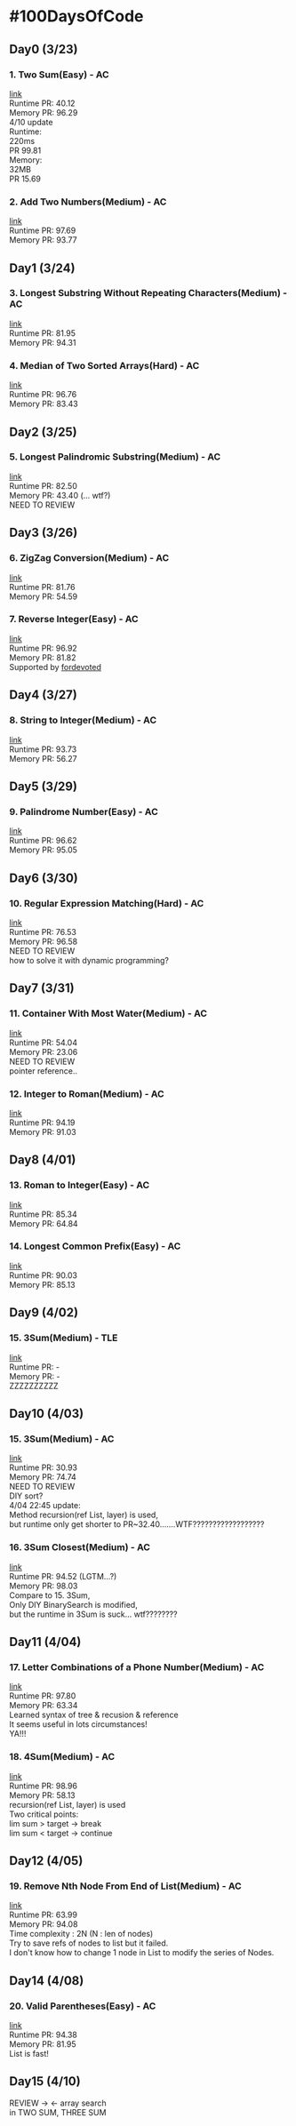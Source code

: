 # #100DaysOfCode

## Day0 (3/23) 
### 1. Two Sum(Easy) - AC 
[link](https://leetcode.com/problems/two-sum/) \
Runtime PR: 40.12 \
Memory PR: 96.29  \
4/10 update \
Runtime: \
220ms \
PR 99.81 \
Memory: \
32MB \
PR 15.69
### 2. Add Two Numbers(Medium) - AC 
[link](https://leetcode.com/problems/add-two-numbers/) \
Runtime PR: 97.69 \
Memory PR: 93.77 

## Day1 (3/24)
### 3. Longest Substring Without Repeating Characters(Medium) - AC
[link](https://leetcode.com/problems/longest-substring-without-repeating-characters/) \
Runtime PR: 81.95 \
Memory PR: 94.31 
### 4. Median of Two Sorted Arrays(Hard) - AC
[link](https://leetcode.com/problems/median-of-two-sorted-arrays/) \
Runtime PR: 96.76 \
Memory PR: 83.43 

## Day2 (3/25)
### 5. Longest Palindromic Substring(Medium) - AC
[link](https://leetcode.com/problems/longest-palindromic-substring/) \
Runtime PR: 82.50 \
Memory PR: 43.40 (... wtf?) \
NEED TO REVIEW

## Day3 (3/26)
### 6. ZigZag Conversion(Medium) - AC
[link](https://leetcode.com/problems/zigzag-conversion/) \
Runtime PR: 81.76 \
Memory PR: 54.59
### 7. Reverse Integer(Easy) - AC
[link](https://leetcode.com/problems/reverse-integer/) \
Runtime PR: 96.92 \
Memory PR: 81.82 \
Supported by [fordevoted](https://github.com/fordevoted)

## Day4 (3/27)
### 8. String to Integer(Medium) - AC
[link](https://leetcode.com/problems/reverse-integer/) \
Runtime PR: 93.73 \
Memory PR: 56.27

## Day5 (3/29)
### 9. Palindrome Number(Easy) - AC
[link](https://leetcode.com/problems/palindrome-number/) \
Runtime PR: 96.62 \
Memory PR: 95.05

## Day6 (3/30)
### 10. Regular Expression Matching(Hard) - AC
[link](https://leetcode.com/problems/regular-expression-matching/) \
Runtime PR: 76.53 \
Memory PR: 96.58 \
NEED TO REVIEW \
how to solve it with dynamic programming?

## Day7 (3/31)
### 11. Container With Most Water(Medium) - AC
[link](https://leetcode.com/problems/container-with-most-water/) \
Runtime PR: 54.04 \
Memory PR: 23.06 \
NEED TO REVIEW \
pointer reference..

### 12. Integer to Roman(Medium) - AC
[link](https://leetcode.com/problems/integer-to-roman/) \
Runtime PR: 94.19 \
Memory PR: 91.03 

## Day8 (4/01)
### 13. Roman to Integer(Easy) - AC
[link](https://leetcode.com/problems/roman-to-integer/) \
Runtime PR: 85.34 \
Memory PR: 64.84

### 14. Longest Common Prefix(Easy) - AC
[link](https://leetcode.com/problems/longest-common-prefix/) \
Runtime PR: 90.03 \
Memory PR: 85.13

## Day9 (4/02)
### 15. 3Sum(Medium) - **TLE**
[link](https://leetcode.com/problems/3sum/) \
Runtime PR: - \
Memory PR: - \
ZZZZZZZZZZ

## Day10 (4/03)
### 15. 3Sum(Medium) - AC
[link](https://leetcode.com/problems/3sum/) \
Runtime PR: 30.93 \
Memory PR: 74.74 \
NEED TO REVIEW \
DIY sort? \
4/04 22:45 update: \
Method recursion(ref List, layer) is used, \
but runtime only get shorter to PR~32.40.......WTF??????????????????

### 16. 3Sum Closest(Medium) - AC
[link](https://leetcode.com/problems/3sum-closest/) \
Runtime PR: 94.52 (LGTM...?) \
Memory PR: 98.03 \
Compare to 15. 3Sum, \
Only DIY BinarySearch is modified, \
but the runtime in 3Sum is suck... wtf????????

## Day11 (4/04)
### 17. Letter Combinations of a Phone Number(Medium) - AC
[link](https://leetcode.com/problems/letter-combinations-of-a-phone-number/) \
Runtime PR: 97.80 \
Memory PR: 63.34 \
Learned syntax of tree & recusion & reference \
It seems useful in lots circumstances! \
YA!!!

### 18. 4Sum(Medium) - AC
[link](https://leetcode.com/problems/4sum/) \
Runtime PR: 98.96 \
Memory PR: 58.13 \
recursion(ref List, layer) is used \
Two critical points: \
lim sum > target -> break \
lim sum < target -> continue

## Day12 (4/05)
### 19. Remove Nth Node From End of List(Medium) - AC
[link](https://leetcode.com/problems/remove-nth-node-from-end-of-list/) \
Runtime PR: 63.99 \
Memory PR: 94.08 \
Time complexity : 2N (N : len of nodes) \
Try to save refs of nodes to list but it failed. \
I don't know how to change 1 node in List to modify the series of Nodes.

## Day14 (4/08)
### 20. Valid Parentheses(Easy) - AC
[link](https://leetcode.com/problems/valid-parentheses/) \
Runtime PR: 94.38 \
Memory PR: 81.95 \
List is fast!

## Day15 (4/10)
REVIEW -> <- array search \
in TWO SUM, THREE SUM
